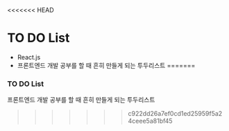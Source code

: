 <<<<<<< HEAD
# TO DO List

- React.js
- 프론트엔드 개발 공부를 할 때 흔히 만들게 되는 투두리스트
=======
### TO DO List

프론트엔드 개발 공부를 할 때 흔히 만들게 되는 투두리스트
>>>>>>> c922dd26a7ef0cd1ed25959f5a24ceee5a81bf45
